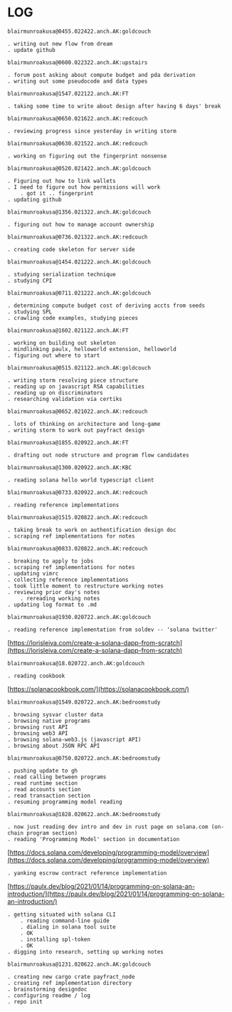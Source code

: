# LOG

```
blairmunroakusa@0455.022422.anch.AK:goldcouch

. writing out new flow from dream
. update github
```
```
blairmunroakusa@0600.022322.anch.AK:upstairs

. forum post asking about compute budget and pda derivation
. writing out some pseudocode and data types
```
```
blairmunroakusa@1547.022122.anch.AK:FT

. taking some time to write about design after having 6 days' break
```
```
blairmunroakusa@0650.021622.anch.AK:redcouch

. reviewing progress since yesterday in writing storm
```
```
blairmunroakusa@0630.021522.anch.AK:redcouch

. working on figuring out the fingerprint nonsense
```
```
blairmunroakusa@0520.021422.anch.AK:goldcouch

. Figuring out how to link wallets
. I need to figure out how permissions will work
	. got it .. fingerprint
. updating github
```
```
blairmunroakusa@1356.021322.anch.AK:goldcouch

. figuring out how to manage account ownership
```
```
blairmunroakusa@0736.021322.anch.AK:redcouch

. creating code skeleton for server side
```
```
blairmunroakusa@1454.021222.anch.AK:goldcouch

. studying serialization technique
. studying CPI
```
```
blairmunroakusa@0711.021222.anch.AK:goldcouch

. determining compute budget cost of deriving accts from seeds
. studying SPL
. crawling code examples, studying pieces

```
```
blairmunroakusa@1602.021122.anch.AK:FT

. working on building out skeleton
. mindlinking paulx, helloworld extension, helloworld
. figuring out where to start
```
```
blairmunroakusa@0515.021122.anch.AK:goldcouch

. writing storm resolving piece structure
. reading up on javascript RSA capabilities
. reading up on discriminators
. researching validation via certiks
```
```
blairmunroakusa@0652.021022.anch.AK:redcouch

. lots of thinking on architecture and long-game
. writing storm to work out payfract design

```

```
blairmunroakusa@1855.020922.anch.AK:FT

. drafting out node structure and program flow candidates
```

```
blairmunroakusa@1300.020922.anch.AK:KBC

. reading solana hello world typescript client
```

```
blairmunroakusa@0733.020922.anch.AK:redcouch

. reading reference implementations
```

```
blairmunroakusa@1515.020822.anch.AK:redcouch

. taking break to work on authentification design doc
. scraping ref implementations for notes
```
```
blairmunroakusa@0833.020822.anch.AK:redcouch

. breaking to apply to jobs
. scraping ref implementations for notes
. updating vimrc
. collecting reference implementations
. took little moment to restructure working notes
. reviewing prior day's notes
	. rereading working notes
. updating log format to .md
```
```
blairmunroakusa@1930.020722.anch.AK:goldcouch

. reading reference implementation from soldev -- 'solana twitter'
```
[https://lorisleiva.com/create-a-solana-dapp-from-scratch](https://lorisleiva.com/create-a-solana-dapp-from-scratch)
```
blairmunroakusa@18.020722.anch.AK:goldcouch

. reading cookbook
```
[https://solanacookbook.com/](https://solanacookbook.com/)
```
blairmunroakusa@1549.020722.anch.AK:bedroomstudy

. browsing sysvar cluster data
. browsing native programs
. browsing rust API
. browsing web3 API
. browsing solana-web3.js (javascript API)
. browsing about JSON RPC API
```
```
blairmunroakusa@0750.020722.anch.AK:bedroomstudy

. pushing update to gh
. read calling between programs
. read runtime section
. read accounts section
. read transaction section
. resuming programming model reading
```
```
blairmunroakusa@1828.020622.anch.AK:bedroomstudy

. now just reading dev intro and dev in rust page on solana.com (on-chain program section)
. reading 'Programming Model' section in documentation
```
[https://docs.solana.com/developing/programming-model/overview](https://docs.solana.com/developing/programming-model/overview)
```
. yanking escrow contract reference implementation
```
[https://paulx.dev/blog/2021/01/14/programming-on-solana-an-introduction/](https://paulx.dev/blog/2021/01/14/programming-on-solana-an-introduction/)
```
. getting situated with solana CLI
	. reading command-line guide
	. dialing in solana tool suite
	. OK
	. installing spl-token
	. OK
. digging into research, setting up working notes
```
```
blairmunroakusa@1231.020622.anch.AK:goldcouch

. creating new cargo crate payfract_node
. creating ref implementation directory
. brainstorming designdoc
. configuring readme / log
. repo init
```
